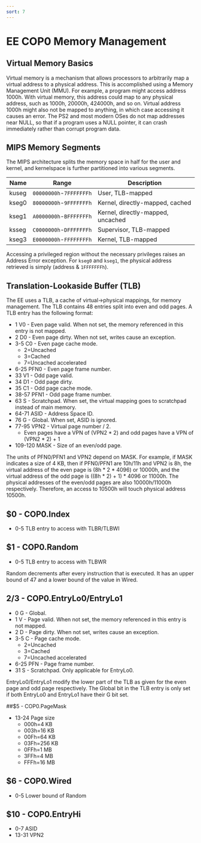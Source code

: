 ```yaml
---
sort: 7
---
```


# EE COP0 Memory Management

## Virtual Memory Basics
Virtual memory is a mechanism that allows processors to arbitrarily map a virtual address to a physical address. This is accomplished using a Memory Management Unit (MMU). For example, a program might access address 1000h. With virtual memory, this address could map to any physical address, such as 1000h, 20000h, 424000h, and so on. Virtual address 1000h might also not be mapped to anything, in which case accessing it causes an error. The PS2 and most modern OSes do not map addresses near NULL, so that if a program uses a NULL pointer, it can crash immediately rather than corrupt program data.

## MIPS Memory Segments
The MIPS architecture splits the memory space in half for the user and kernel, and kernelspace is further partitioned into various segments.

Name | Range | Description
---- | ----- | -----------
kuseg | `00000000h`-`7FFFFFFFh` | User, TLB-mapped                  |
kseg0 | `80000000h`-`9FFFFFFFh` | Kernel, directly-mapped, cached   |
kseg1 | `A0000000h`-`BFFFFFFFh` | Kernel, directly-mapped, uncached |
ksseg | `C0000000h`-`DFFFFFFFh` | Supervisor, TLB-mapped            |
kseg3 | `E0000000h`-`FFFFFFFFh` | Kernel, TLB-mapped                |

<div class="flash mt-3 flash-warn">
  
Accessing a privileged region without the necessary privileges raises an Address Error exception.
For <code>kseg0</code> and <code>kseg1</code>, the physical address retrieved is simply (address & <code>1FFFFFFFh</code>).
  
</div>


## Translation-Lookaside Buffer (TLB)
The EE uses a TLB, a cache of virtual->physical mappings, for memory management. The TLB contains 48 entries split into even and odd pages. A TLB entry has the following format:
- 1       V0 - Even page valid. When not set, the memory referenced in this entry is not mapped.
- 2       D0 - Even page dirty. When not set, writes cause an exception.
- 3-5     C0 - Even page cache mode.
  + 2=Uncached
  + 3=Cached
  + 7=Uncached accelerated
- 6-25    PFN0 - Even page frame number.
- 33      V1 - Odd page valid.
- 34      D1 - Odd page dirty.
- 35      C1 - Odd page cache mode.
- 38-57   PFN1 - Odd page frame number.
- 63      S - Scratchpad. When set, the virtual mapping goes to scratchpad instead of main memory.
- 64-71   ASID - Address Space ID.
- 76      G - Global. When set, ASID is ignored.
- 77-95   VPN2 - Virtual page number / 2.
  + Even pages have a VPN of (VPN2 * 2) and odd pages have a VPN of (VPN2 * 2) + 1
- 109-120 MASK - Size of an even/odd page.

The units of PFN0/PFN1 and VPN2 depend on MASK. For example, if MASK indicates a size of 4 KB, then if PFN0/PFN1 are 10h/11h and VPN2 is 8h, the virtual address of the even page is (8h * 2 * 4096) or 10000h, and the virtual address of the odd page is ((8h * 2) + 1) * 4096 or 11000h.
The physical addresses of the even/odd pages are also 10000h/11000h respectively. Therefore, an access to 10500h will touch physical address 10500h.

## $0 - COP0.Index
- 0-5   TLB entry to access with TLBR/TLBWI

## $1 - COP0.Random
- 0-5   TLB entry to access with TLBWR

Random decrements after every instruction that is executed. It has an upper bound of 47 and a lower bound of the value in Wired.

## $2/$3 - COP0.EntryLo0/EntryLo1
- 0       G - Global.
- 1       V - Page valid. When not set, the memory referenced in this entry is not mapped.
- 2       D - Page dirty. When not set, writes cause an exception.
- 3-5     C - Page cache mode.
  + 2=Uncached
  + 3=Cached
  + 7=Uncached accelerated
- 6-25    PFN - Page frame number.
- 31      S - Scratchpad. Only applicable for EntryLo0.

EntryLo0/EntryLo1 modify the lower part of the TLB as given for the even page and odd page respectively.
The Global bit in the TLB entry is only set if both EntryLo0 and EntryLo1 have their G bit set.

##$5 - COP0.PageMask
- 13-24   Page size
  + 000h=4 KB
  + 003h=16 KB
  + 00Fh=64 KB
  + 03Fh=256 KB
  + 0FFh=1 MB
  + 3FFh=4 MB
  + FFFh=16 MB

## $6 - COP0.Wired
- 0-5   Lower bound of Random

## $10 - COP0.EntryHi
- 0-7     ASID
- 13-31   VPN2
